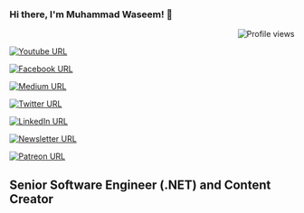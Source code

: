 ### Hi there, I'm Muhammad Waseem! 👋                                          

<div align="right">
  <img src="https://komarev.com/ghpvc/?username=mwaseemzakir" alt="Profile views" />
</div>

[![Youtube URL](https://img.shields.io/static/v1?color=blue&label=Youtube&logo=Youtube&logoColor=red&style=for-the-badge&message=Subcribe)](https://www.youtube.com/@mwaseemzakir)

[![Facebook URL](https://img.shields.io/static/v1?color=blue&label=Facebook&logo=Facebook&logoColor=white&style=for-the-badge&message=Like)](https://web.facebook.com/IamMuhammadWaseemZakir)

[![Medium URL](https://img.shields.io/static/v1?color=blue&label=Medium&logo=Medium&logoColor=white&style=for-the-badge&message=Follow)](https://medium.com/@mwaseemzakir)

[![Twitter URL](https://img.shields.io/static/v1?color=blue&label=twitter&logo=twitter&logoColor=white&style=for-the-badge&message=Follow)](https://twitter.com/mwaseemzakir)

[![LinkedIn URL](https://img.shields.io/static/v1?color=blue&label=linkedin&logo=linkedin&logoColor=white&style=for-the-badge&message=Connect)](https://www.linkedin.com/in/mwaseemzakir)

[![Newsletter URL](https://img.shields.io/static/v1?color=blue&label=Newsletter&logo=Substack&logoColor=white&style=for-the-badge&message=Subscribe)](https://mwaseemzakir.substack.com/)

[![Patreon URL](https://img.shields.io/static/v1?color=blue&label=Patreon&logo=Patreon&logoColor=white&style=for-the-badge&message=Become-Patreon)](https://www.patreon.com/mwaseemzakir)



## Senior Software Engineer (.NET) and Content Creator


